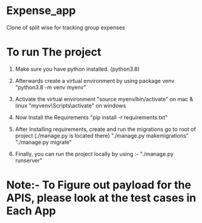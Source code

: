 # Expense_app
Clone of split wise for tracking group expenses


# To run The project

1) Make sure you have python installed. (python3.8)
2) Afterwards create a virtual environment by using package venv
   "python3.8 -m venv myenv"
3) Activate the virtual environment
   "source myenv/bin/activate" on mac & linux
   "myvenv\Scripts\activate" on windows

4) Now Install the Requirements
   "pip install -r requirements.txt"

5) After Installing requirements, create and run the migrations
   go to root of project (./manage.py is located there)
   "./manage.py makemigrations"
   "./manage.py migrate"

6) Finally, you can run the project locally by using :-
   "./manage.py runserver"

# Note:- To Figure out payload for the APIS, please look at the test cases in Each App
   
